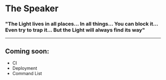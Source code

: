 # The Speaker

### **"The Light lives in all places... In all things... You can block it... Even try to trap it... But the Light will always find its way"**

----

## Coming soon:

- CI
- Deployment
- Command List

